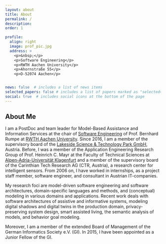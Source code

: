 ```yaml
---
layout: about
title: About
permalink: /
description: 
order: 1

profile:
  align: right
  image: prof_pic.jpg
  address: >
    <p>&nbsp;</p>
    <p>Software Engineering</p>
    <p>RWTH Aachen University</p>
    <p>Ahornstraße 55</p>
    <p>D-52074 Aachen</p>


news: false  # includes a list of news items
selected_papers: false # includes a list of papers marked as "selected={true}"
social: true  # includes social icons at the bottom of the page
---
```


## About Me

I am a PostDoc and team leader for Model-Based Assistance and Information Services at the chair of 
[Software Engineering](https://www.se-rwth.de/) of Prof. Bernhard Rumpe at 
[RWTH Aachen University](https://www.rwth-aachen.de/). 
Since 2016, I am a member of the supervisory board of the 
[Lakeside Science & Technology Park GmbH](https://www.lakeside-scitec.com/), Austria. 
Before, I was a member of the Application Engineering Research Group of Prof. Heinrich C. Mayr 
at the Faculty of Technical Sciences at [Alpen-Adria-Universität Klagenfurt](https://www.aau.at/) and 
a member of the supervisory board of the Carinthian Tech Research AG (CTR, Austria), a research center for 
intelligent sensors. 
From 2006 on, I have worked in internships, as a project staff member, software engineer, and consultant in 
Austrian IT-companies.

My research foci are model-driven software engineering and software architectures,
domain-specific languages and methods, and
(conceptual) modeling in various domains and applications. 
Recent work deals with 
software architectures of assistive and informative systems, 
modeling digital shadows and digital twins in the production domain, 
privacy-preserving system design, smart assisted living, 
the semantic analysis of models, and behavior goal modeling.

Moreover, I am a member of the extended Board of Management of the German Informatics Society e.V. (GI). In 2015, I 
have been appointed as a Junior Fellow of the GI. 
